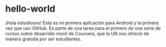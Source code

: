 # hello-world
¡Hola estudiosos!
Esta es mi primera aplicación para Android y la primera vez que uso GitHub.
Es parte de una tarea para el primero de una serie de cursos sobre desarrollo movil de Coursera, que la UN nos ofreció de manera gratuita por ser estudiantes.
